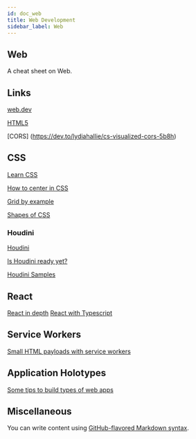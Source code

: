 ```yaml
---
id: doc_web
title: Web Development
sidebar_label: Web
---
```


## Web

A cheat sheet on Web.

## Links

[web.dev](https://web.dev/)

[HTML5](https://developer.mozilla.org/en-US/docs/Web/Guide/HTML/HTML5)

[CORS] (https://dev.to/lydiahallie/cs-visualized-cors-5b8h) 

## CSS

[Learn CSS](https://www.smashingmagazine.com/2019/01/how-to-learn-css/) 

[How to center in CSS](http://howtocenterincss.com/)

[Grid by example](https://gridbyexample.com/)

[Shapes of CSS](https://css-tricks.com/the-shapes-of-css/)

### Houdini
[Houdini](https://developer.mozilla.org/en-US/docs/Web/Houdini)

[Is Houdini ready yet?](https://ishoudinireadyyet.com/)

[Houdini Samples](https://googlechromelabs.github.io/houdini-samples/)

## React
[React in depth](https://indepth.dev/react)
[React with Typescript](https://github.com/microsoft/TypeScript-React-Starter)

## Service Workers
[Small HTML payloads with service workers](https://philipwalton.com/articles/smaller-html-payloads-with-service-workers/)

## Application Holotypes
[Some tips to build types of web apps](https://jasonformat.com/application-holotypes/)

## Miscellaneous

You can write content using [GitHub-flavored Markdown syntax](https://github.github.com/gfm/).
